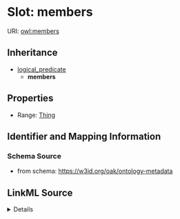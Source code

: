 

# Slot: members

URI: [owl:members](http://www.w3.org/2002/07/owl#members)




## Inheritance

* [logical_predicate](logical_predicate.md)
    * **members**









## Properties

* Range: [Thing](Thing.md)





## Identifier and Mapping Information







### Schema Source


* from schema: https://w3id.org/oak/ontology-metadata




## LinkML Source

<details>
```yaml
name: members
from_schema: https://w3id.org/oak/ontology-metadata
rank: 1000
is_a: logical_predicate
slot_uri: owl:members
alias: members
range: Thing

```
</details>